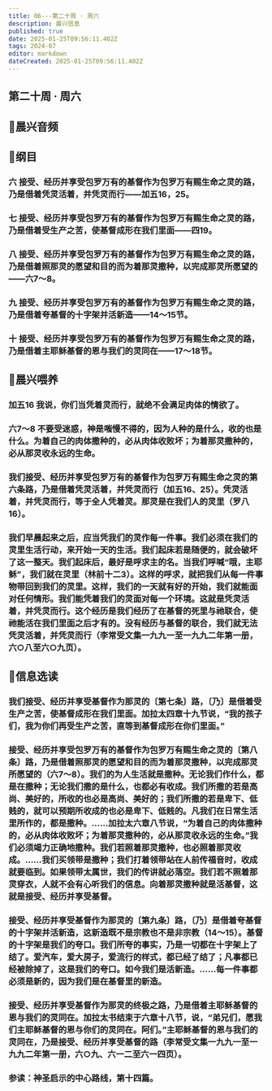 ```yaml
---
title: 06---第二十周 · 周六
description: 晨兴信息
published: true
date: 2025-01-25T09:56:11.402Z
tags: 2024-07
editor: markdown
dateCreated: 2025-01-25T09:56:11.402Z
---
```


## 第二十周 · 周六

## 🎵晨兴音频

## 📖纲目

### 六	接受、经历并享受包罗万有的基督作为包罗万有赐生命之灵的路，乃是借着凭灵活着，并凭灵而行——加五16，25。

### 七	接受、经历并享受包罗万有的基督作为包罗万有赐生命之灵的路，乃是借着受生产之苦，使基督成形在我们里面——四19。

### 八	接受、经历并享受包罗万有的基督作为包罗万有赐生命之灵的路，乃是借着照那灵的愿望和目的而为着那灵撒种，以完成那灵所愿望的——六7～8。

### 九	接受、经历并享受包罗万有的基督作为包罗万有赐生命之灵的路，乃是借着夸基督的十字架并活新造——14～15节。

### 十	接受、经历并享受包罗万有的基督作为包罗万有赐生命之灵的路，乃是借着主耶稣基督的恩与我们的灵同在——17～18节。

## 📖晨兴喂养

### **加五16**    **我说，你们当凭着灵而行，就绝不会满足肉体的情欲了。**

### **六7～8**    **不要受迷惑，神是嗤慢不得的，因为人种的是什么，收的也是什么。为着自己的肉体撒种的，必从肉体收败坏；为着那灵撒种的，必从那灵收永远的生命。**

### 我们接受、经历并享受包罗万有的基督作为包罗万有赐生命之灵的第六条路，乃是借着凭灵活着，并凭灵而行（加五16、25）。凭灵活着，并凭灵而行，等于全人凭着灵。那灵是在我们人的灵里（罗八16）。

### 我们早晨起来之后，应当凭我们的灵作每一件事。我们必须在我们的灵里生活行动，来开始一天的生活。我们起床若是随便的，就会破坏了这一整天。我们起床后，最好是呼求主的名。当我们呼喊“哦，主耶稣”，我们就在灵里（林前十二3）。这样的呼求，就把我们从每一件事物带回到我们的灵里。这样，我们的一天就有好的开始，我们就能面对任何情形。我们能凭着我们的灵面对每一个环境。这就是凭灵活着，并凭灵而行。这个经历是我们经历了在基督的死里与祂联合，使祂能活在我们里面之后才有的。没有经历与基督的联合，我们就无法凭灵活着，并凭灵而行（李常受文集一九九一至一九九二年第一册，六○八至六○九页）。

## 📖信息选读

### 我们接受、经历并享受基督作为那灵的〔第七条〕路，〔乃〕是借着受生产之苦，使基督成形在我们里面。加拉太四章十九节说，“我的孩子们，我为你们再受生产之苦，直等到基督成形在你们里面。”

### 接受、经历并享受包罗万有的基督作为包罗万有赐生命之灵的〔第八条〕路，乃是借着照那灵的愿望和目的而为着那灵撒种，以完成那灵所愿望的（六7～8）。我们的为人生活就是撒种。无论我们作什么，都是在撒种；无论我们撒的是什么，也都必有收成。我们所撒的若是高尚、美好的，所收的也必是高尚、美好的；我们所撒的若是卑下、低贱的，就可以预期所收成的也必是卑下、低贱的。凡我们在日常生活里所作的，都是撒种。……加拉太六章八节说，“为着自己的肉体撒种的，必从肉体收败坏；为着那灵撒种的，必从那灵收永远的生命。”我们必须竭力正确地撒种。我们若照着那灵撒种，也必照着那灵收成。……我们买领带是撒种；我们打着领带站在人前传福音时，收成就要临到。如果领带太属世，我们的传讲就必落空。我们若不照着那灵穿衣，人就不会有心听我们的信息。向着那灵撒种就是活基督，这就是接受、经历并享受基督。

### 接受、经历并享受基督作为那灵的〔第九条〕路，〔乃〕是借着夸基督的十字架并活新造，这新造既不是宗教也不是非宗教（14～15）。基督的十字架是我们的夸口。我们所夸的事实，乃是一切都在十字架上了结了。爱汽车，爱大房子，爱流行的样式，都已经了结了；凡事都已经被除掉了，这是我们的夸口。如今我们是活新造。……每一件事都必须是新的，因为我们是在基督里的新造。

### 接受、经历并享受基督作为那灵的终极之路，乃是借着主耶稣基督的恩与我们的灵同在。加拉太书结束于六章十八节，说，“弟兄们，愿我们主耶稣基督的恩与你们的灵同在。阿们。”主耶稣基督的恩与我们的灵同在，乃是接受、经历并享受基督的路（李常受文集一九九一至一九九二年第一册，六○九、六一二至六一四页）。

### 参读：神圣启示的中心路线，第十四篇。

<!-- Google tag (gtag.js) -->

<script async src="https://www.googletagmanager.com/gtag/js?id=G-1P8709Z16T"></script>

<script>


 window.dataLayer = window.dataLayer || [];

 function gtag(){dataLayer.push(arguments);}

 gtag('js', new Date());



 gtag('config', 'G-1P8709Z16T');

</script>